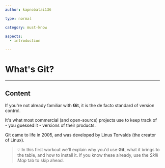 ```yaml
---
author: kapnobatai136

type: normal

category: must-know

aspects:
  - introduction

---
```


# What's Git?

---
## Content

If you're not already familiar with **Git**, it is the de facto standard of version control.

It's what most commercial (and open-source) projects use to keep track of - you guessed it - versions of their products.

Git came to life in 2005, and was developed by Linus Torvalds (the creator of Linux). 

> 💡 In this first workout we'll explain why you'd use **Git**, what it brings to the table, and how to install it. If you know these already, use the *Skill Map* tab to skip ahead.
